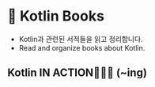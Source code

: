 # 📖 Kotlin Books

 - Kotlin과 관련된 서적들을 읽고 정리합니다.
 - Read and organize books about Kotlin.

## Kotlin IN ACTION🏃‍♂️🏃 (~ing)
